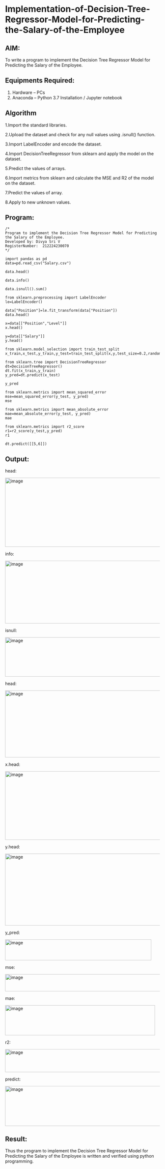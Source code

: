 # Implementation-of-Decision-Tree-Regressor-Model-for-Predicting-the-Salary-of-the-Employee

## AIM:
To write a program to implement the Decision Tree Regressor Model for Predicting the Salary of the Employee.

## Equipments Required:
1. Hardware – PCs
2. Anaconda – Python 3.7 Installation / Jupyter notebook

## Algorithm
1.Import the standard libraries.

2.Upload the dataset and check for any null values using .isnull() function.

3.Import LabelEncoder and encode the dataset.

4.Import DecisionTreeRegressor from sklearn and apply the model on the dataset.

5.Predict the values of arrays.

6.Import metrics from sklearn and calculate the MSE and R2 of the model on the dataset.

7.Predict the values of array.

8.Apply to new unknown values.


## Program:
```
/*
Program to implement the Decision Tree Regressor Model for Predicting the Salary of the Employee.
Developed by: Divya Sri V
RegisterNumber:  212224230070
*/
```
```
import pandas as pd
data=pd.read_csv("Salary.csv")

data.head()

data.info()

data.isnull().sum()

from sklearn.preprocessing import LabelEncoder 
le=LabelEncoder()

data["Position"]=le.fit_transform(data["Position"])
data.head()

x=data[["Position","Level"]]
x.head()

y=data[["Salary"]]
y.head()

from sklearn.model_selection import train_test_split
x_train,x_test,y_train,y_test=train_test_split(x,y,test_size=0.2,random_state=2)

from sklearn.tree import DecisionTreeRegressor
dt=DecisionTreeRegressor()
dt.fit(x_train,y_train)
y_pred=dt.predict(x_test)

y_pred

from sklearn.metrics import mean_squared_error
mse=mean_squared_error(y_test, y_pred)
mse

from sklearn.metrics import mean_absolute_error
mae=mean_absolute_error(y_test, y_pred)
mae

from sklearn.metrics import r2_score
r1=r2_score(y_test,y_pred)
r1

dt.predict([[5,6]])

```

## Output:
head:

<img width="872" height="225" alt="image" src="https://github.com/user-attachments/assets/12e6a143-2c9f-4a11-aab4-0c671462848e" />

info:

<img width="704" height="204" alt="image" src="https://github.com/user-attachments/assets/ae113598-2600-4624-b980-1cdab0213272" />

isnull:

<img width="541" height="128" alt="image" src="https://github.com/user-attachments/assets/85636479-0a9c-4854-979c-977db13bec9b" />

head:

<img width="673" height="218" alt="image" src="https://github.com/user-attachments/assets/25b5b9d8-947f-4a39-a187-a620d0e94ce1" />

x.head:

<img width="637" height="223" alt="image" src="https://github.com/user-attachments/assets/c5d055c1-dd99-4812-92d5-6e2bfa08d735" />

y.head:

<img width="685" height="234" alt="image" src="https://github.com/user-attachments/assets/0a257c37-64a4-432c-9825-8b4649d34901" />

y_pred:

<img width="476" height="68" alt="image" src="https://github.com/user-attachments/assets/e36c240f-4639-4526-9d3b-9971afc0f86e" />

mse:

<img width="559" height="56" alt="image" src="https://github.com/user-attachments/assets/df3a3129-3da2-4750-ac37-c95984b898e3" />

mae:

<img width="488" height="98" alt="image" src="https://github.com/user-attachments/assets/071bce7d-1057-46d8-b7bb-c4c9511a37e7" />

r2:

<img width="543" height="75" alt="image" src="https://github.com/user-attachments/assets/c9f51355-4804-44c1-86bb-5fe2a4f1550c" />

predict:

<img width="1243" height="130" alt="image" src="https://github.com/user-attachments/assets/aa30b139-6066-4309-8d2b-7e339a6dd789" />



## Result:
Thus the program to implement the Decision Tree Regressor Model for Predicting the Salary of the Employee is written and verified using python programming.
